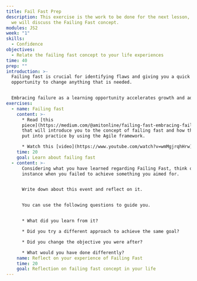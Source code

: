 ```yaml
---
title: Fail Fast Prep
description: This exercise is the work to be done for the next lesson, in which
  we will discuss the Failing Fast concept.
modules: JS2
week: "1"
skills:
  - Confidence
objectives:
  - Relate the failing fast concept to your life experiences
time: 40
prep: ""
introduction: >-
  Failing fast is crucial for identifying flaws and giving you a quick
  opportunity to change anything that is needed.


  Embracing failure as a learning opportunity accelerates growth and adaptation and is a skill that makes you a more efficient professional.
exercises:
  - name: Failing fast
    content: >-
      * Read [this
      piece](https://medium.com/@amitonline/failing-fast-embracing-failure-as-a-pathway-to-agile-success-e12a2f9b72cd)
      that will introduce you to the concept of failing fast and how this can be
      put into practice by using the Agile framework.

      * Watch this [video](https://www.youtube.com/watch?v=wmMgjrqhHrw) about failure and how you learn and innovate.
    time: 20
    goal: Learn about failing fast
  - content: >-
      Considering what you have learned regarding Failing Fast, think of an
      instance when you failed to achieve something you aimed for. 


      Write down about this event and reflect on it. 


      You can use the following questions to guide you.


      * What did you learn from it? 

      * Did you try a different approach to achieve the same goal? 

      * Did you change the objective you were after? 

      * What would you have done differently?
    name: Reflect on your experience of Failing Fast
    time: 20
    goal: Reflection on failing fast concept in your life
---
```

